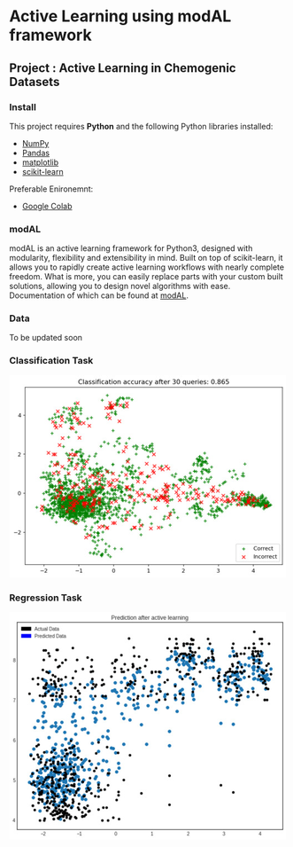 # Active Learning using modAL framework

## Project : Active Learning in Chemogenic Datasets

### Install

This project requires **Python** and the following Python libraries installed:

- [NumPy](http://www.numpy.org/)
- [Pandas](http://pandas.pydata.org/)
- [matplotlib](http://matplotlib.org/)
- [scikit-learn](http://scikit-learn.org/stable/)

Preferable Enironemnt:
- [Google Colab](https://colab.research.google.com/notebooks/intro.ipynb)

### modAL

modAL is an active learning framework for Python3, designed with modularity, flexibility and extensibility in mind. Built on top of scikit-learn, it allows you to rapidly create active learning workflows with nearly complete freedom. What is more, you can easily replace parts with your custom built solutions, allowing you to design novel algorithms with ease. Documentation of which can be found at [modAL](https://modal-python.readthedocs.io/en/latest/content/overview/modAL-in-a-nutshell.html).

### Data

To be updated soon

### Classification Task

![alt text](https://github.com/ronak-44/Active-Learning-using-modAL/blob/master/ClassificationPredictions.jpg)


### Regression Task

![alt text](https://github.com/ronak-44/Active-Learning-using-modAL/blob/master/RegressionPredictions.jpg)


